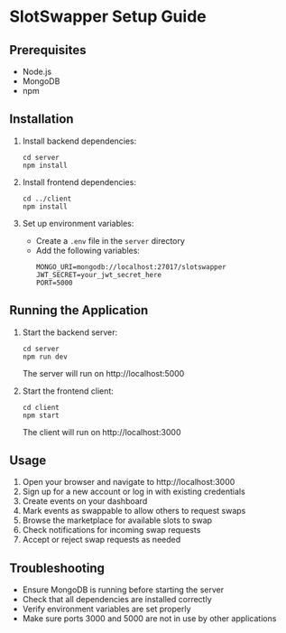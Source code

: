 # SlotSwapper Setup Guide

## Prerequisites

- Node.js
- MongoDB 
- npm 

## Installation

1. Install backend dependencies:
   ```
   cd server
   npm install
   ```

2. Install frontend dependencies:
   ```
   cd ../client
   npm install
   ```

3. Set up environment variables:
   - Create a `.env` file in the `server` directory
   - Add the following variables:
     ```
     MONGO_URI=mongodb://localhost:27017/slotswapper
     JWT_SECRET=your_jwt_secret_here
     PORT=5000
     ```

## Running the Application

1. Start the backend server:
   ```
   cd server
   npm run dev
   ```
   The server will run on http://localhost:5000

2. Start the frontend client:
   ```
   cd client
   npm start
   ```
   The client will run on http://localhost:3000

## Usage

1. Open your browser and navigate to http://localhost:3000
2. Sign up for a new account or log in with existing credentials
3. Create events on your dashboard
4. Mark events as swappable to allow others to request swaps
5. Browse the marketplace for available slots to swap
6. Check notifications for incoming swap requests
7. Accept or reject swap requests as needed

## Troubleshooting

- Ensure MongoDB is running before starting the server
- Check that all dependencies are installed correctly
- Verify environment variables are set properly
- Make sure ports 3000 and 5000 are not in use by other applications
